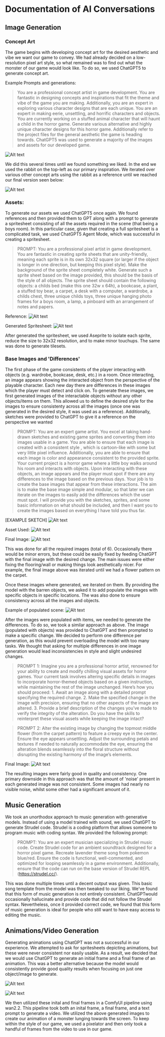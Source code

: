 # Documentation of AI Conversations

## Image Generation

### Concept Art

The game begins with developing concept art for the desired aesthetic and vibe we want our game to convey. We had already decided on a low-resolution pixel art style, so what remained was to find out what the monster of our game would look like. To do so, we used ChatGPT5 to generate concept art.

Example Prompts and generations:

> You are a professional concept artist in game development. You are fantastic in designing concepts and inspirations that fit the theme and vibe of the game you are making. Additionally, you are an expert in exploring various character designs that are each unique. You are an expert in making eerie, unsettling, and horrific characters and objects. You are currently working on a stuffed animal character that will haunt a child in the horror game. Generate various alternative and highly unique character designs for this horror game. Additionally refer to the project files for the general aesthetic the game is heading towards.
ChatGPT5 was used to generate a majority of the images and assets for our developed game.

![Alt text](path/to/image.png)

We did this several times until we found something we liked. In the end we used the rabbit on the top-left as our primary inspiration. We iterated over various other concept arts using the rabbit as a reference until we reached our final version seen below:

![Alt text](path/to/image.png)

### Assets:

To generate our assets we used ChatGPT5 once again. We found references and then provided them to GPT along with a prompt to generate a spritesheet consisting of all the assets required in the scene (that being a boys room). In this particular case, given that creating a full spritesheet is a complicated task, we used ChatGPT5 Agent Mode, which was successful in creating a spritesheet.

> PROMPT: You are a professional pixel artist in game development. You are fantastic in creating sprite sheets that are unity-friendly, meaning each sprite is in its own 32x32 square (or larger if the object is longer in one direction, but keeping this pixel style). Make the background of the sprite sheet completely white. Generate such a sprite sheet based on the image provided, this should be the basis of the style of all objects. The sprite sheet should contain the following objects: a childs bed (make this one 32w x 64h), a bookcase, a plant, a stuffed toy bear, a carpet, a desk with a computer, a wardrobe, a childs chest, three unique childs toys, three unique hanging photo frames for a boys room, a lamp, a pinboard with an arrangement of notes and papers.

Reference:
![Alt text](path/to/image.png)

Generated Spritesheet:
![Alt text](path/to/image.png)

After generated the spritesheet, we used Aseprite to isolate each sprite, reduce the size to 32x32 resolution, and to make minor touchups. The same was done to generate tilesets.

### Base Images and 'Differences'

The first phase of the game consistents of the player interacting with objects (e.g. wardrobe, bookcase, desk, etc.) in a room. Once interacting, an image appears showing the interacted object from the perspective of the playable character. Each new day there are differences in these images which the player must detect and click on. To generate these images, we first generated images of the interactable objects without any other objects/items on them. This allowed us to define the desired style for the images to ensure consistenty across all the images (once one was generated in the desired style, it was used as a reference). Additionally, sketches were provided to ChatGPT to give it a reference on the perspective we wanted

> PROMPT: You are an expert game artist. You excel at taking hand-drawn sketches and existing game sprites and converting them into images usable in a game. You are able to ensure that each image is created with a consistent style , which is cartoon-like with some but very little pixel influence. Additionally, you are able to ensure that each image is color and appearance consistent to the provided sprite. Your current project is a horror game where a little boy walks around his room and interacts with objects. Upon interacting with these objects, an image appears and the player must spot if there are any differences to the image based on the previous days. Your job is to create the base images that appear from these interactions. The aim is to make the base image simple and modular, so that later we can iterate on the images to easily add the differences which the user must spot. I will provide you with the sketches, sprites, and some basic information on what should be included, and then I want you to create the images based on everything I have told you thus far.

[EXAMPLE SKETCH]
![Alt text](path/to/image.png)

Asset Used:
![Alt text](path/to/image.png)

Final Image:
![Alt text](path/to/image.png)

This was done for all the required images (total of 6). Occasionally there would be minor errors, but these could be easily fixed by feeding ChatGPT with the final image with the desired change. The main issues were either fixing the flooring/wall or making things look aesthetically nicer. For example, the final image above was iterated until we had a flower pattern on the carpet.

Once these images where generated, we iterated on them. By providing the model with the barren objects, we asked it to add populate the images with specific objects in specific locations. The was also done to ensure consistency across all the images and objects.

Example of populated scene:
![Alt text](path/to/image.png)

After the images were populated with items, we needed to generate the differences. To do so, we took a similar approach as above. The image (populated with objects) was provided to ChatGPT and then prompted to make a specific change. We decided to perform one difference per generation, as this would prevent overloading the model with too many tasks. We thought that asking for multiple differences in one image generation would lead inconsistencies in style and slight undesired changes. 

> PROMPT 1: Imagine you are a professional horror artist, renowned for your ability to create and modify chilling visual assets for horror games. Your current task involves altering specific details in images to incorporate horror-themed objects based on a given instruction, while maintaining the rest of the image unchanged. Here’s how you should proceed: 1. Await an image along with a detailed prompt specifying the required change. 2. Make the specified change in the image with precision, ensuring that no other aspects of the image are altered. 3. Provide a brief description of the changes you’ve made to verify the integrity of the alteration. Do you have the skills to reinterpret these visual assets while keeping the image intact?

> PROMPT 2: Alter the existing image by changing the topmost middle flower (from the carpet pattern) to feature a creepy eye in the center. Ensure the eye appears unsettling. Adjust the surrounding petals and textures if needed to naturally accommodate the eye, ensuring the alteration blends seamlessly into the floral structure without disrupting the existing harmony of the image’s elements.

Final Image:
![Alt text](path/to/image.png)

The resulting images were fairly good in quality and consistency. One primary downside in this approach was that the amount of 'noise' present in each generated image was not consistent. Some images had nearly no visible noise, whilst some other had a significant amount of it.

## Music Generation

We took an unorthodox approach to music generation with generative models. Instead of using a model trained with sound, we used ChatGPT to generate Strudel code. Strudel is a coding platform that allows someone to program music with coding syntax. We provided the following prompt:

> PROMPT: You are an expert musician specializing in Strudel music code. Create Strudel code for an ambient soundtrack designed for a horror pixel game. Recreate lavender theme song from pokemon blue/red. Ensure the code is functional, well-commented, and optimized for looping seamlessly in a game environment. Additionally, ensure that the code can run on the base version of Strudel REPL (https://strudel.cc/).

This was done multiple times until a decent output was given. This basic song template from the model was then tweaked to our liking. We've found that this form of music generation is not entirely consistent. ChatGPTwould occasionally hallucinate and provide code that did not follow the Strudel syntax. Nevertheless, once it provided correct code, we found that this form of music generation is ideal for people who still want to have easy access to editing the music.

## Animations/Video Generation

Generating animations using ChatGPT was not a successful in our experience. We attempted to ask for spritesheets depicting animations, but these were never consistent nor easily usable. As a result, we decided that we would use ChatGPT to generate an initial frame and a final frame of an animation. This was a better alternative because the model would consistently provide good quality results when focusing on just one object/image to generate. 

![Alt text](path/to/image.png)

![Alt text](path/to/image.png)

We then utilized these inital and final frames in a ComfyUI pipeline using wan2.2. This pipeline took both an inital frame, a final frame, and a text prompt to generate a video. We utilized the above generated images to create our animation of a monster lunging towards the screen. To keep within the style of our game, we used a pixelator and then only took a handful of frames from the video to use in our game.

